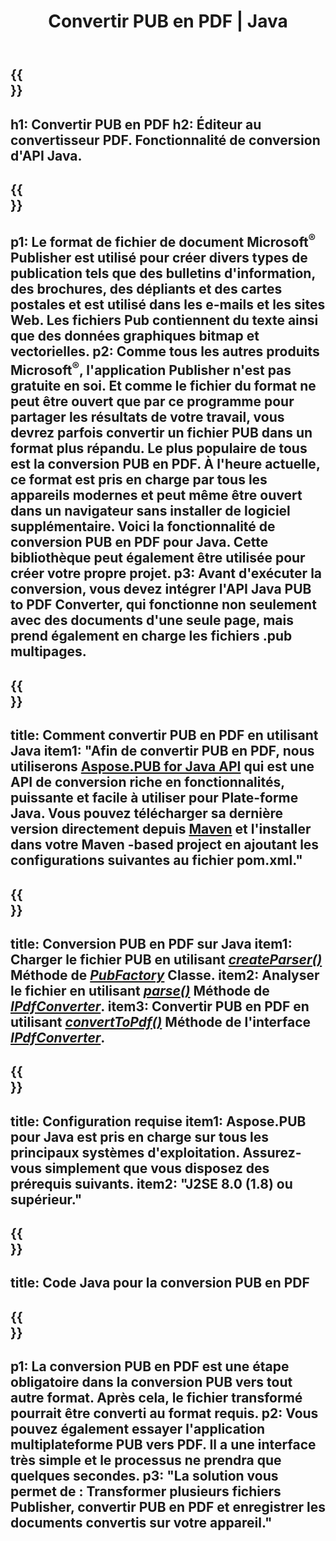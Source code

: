 ﻿---
translation: true
template: /_templates/conversion-child-java.md
title: Convertir PUB en PDF | Java
description: Convertissez PUB en PDF à l'aide de l'API Java sous Windows, Linux et Mac OS X. Fonctionnalité de conversion Publisher facile à intégrer dans votre propre solution.
url: /java/conversion/pub-to-pdf/
metakeywords: pub en pdf java, convertir pub en pdf java, java pub en pdf, éditeur en pdf java
family: pub
platformtag: java
feature: conversion
---

{{<section banner>}}
---
h1: Convertir PUB en PDF
h2: Éditeur au convertisseur PDF. Fonctionnalité de conversion d'API Java.
---

{{<section overview>}}
---
p1: Le format de fichier de document Microsoft<sup>®</sup> Publisher est utilisé pour créer divers types de publication tels que des bulletins d'information, des brochures, des dépliants et des cartes postales et est utilisé dans les e-mails et les sites Web. Les fichiers Pub contiennent du texte ainsi que des données graphiques bitmap et vectorielles.
p2: Comme tous les autres produits Microsoft<sup>®</sup>, l'application Publisher n'est pas gratuite en soi. Et comme le fichier du format ne peut être ouvert que par ce programme pour partager les résultats de votre travail, vous devrez parfois convertir un fichier PUB dans un format plus répandu. Le plus populaire de tous est la conversion PUB en PDF. À l'heure actuelle, ce format est pris en charge par tous les appareils modernes et peut même être ouvert dans un navigateur sans installer de logiciel supplémentaire. Voici la fonctionnalité de conversion PUB en PDF pour Java. Cette bibliothèque peut également être utilisée pour créer votre propre projet.
p3: Avant d'exécuter la conversion, vous devez intégrer l'API Java PUB to PDF Converter, qui fonctionne non seulement avec des documents d'une seule page, mais prend également en charge les fichiers .pub multipages.
---

{{<section widget>}}
---
title: Comment convertir PUB en PDF en utilisant Java
item1: "Afin de convertir PUB en PDF, nous utiliserons [Aspose.PUB for Java API](https://products.aspose.com/pub/java/) qui est une API de conversion riche en fonctionnalités, puissante et facile à utiliser pour Plate-forme Java. Vous pouvez télécharger sa dernière version directement depuis [Maven](https://repository.aspose.com/pub/) et l'installer dans votre Maven -based project en ajoutant les configurations suivantes au fichier pom.xml."
---

{{<section feature1>}}
---
title: Conversion PUB en PDF sur Java
item1: Charger le fichier PUB en utilisant [*createParser()*](https://reference.aspose.com/pub/java/com.aspose.pub/PubFactory#createParser-java.lang.String-) Méthode de [*PubFactory*](https://reference.aspose.com/pub/java/com.aspose.pub/PubFactory) Classe.
item2: Analyser le fichier en utilisant [*parse()*](https://reference.aspose.com/pub/java/com.aspose.pub/IPubParser#parse--) Méthode de [*IPdfConverter*](https://reference.aspose.com/pub/java/com.aspose.pub/IPubParser).
item3: Convertir PUB en PDF en utilisant [*convertToPdf()*](https://reference.aspose.com/pub/java/com.aspose.pub/IPdfConverter#convertToPdf-com.aspose.pub.Document-java.lang.String-) Méthode de l'interface [*IPdfConverter*](https://reference.aspose.com/pub/java/com.aspose.pub/IPdfConverter).
---

{{<section feature2>}}
---
title: Configuration requise
item1: Aspose.PUB pour Java est pris en charge sur tous les principaux systèmes d'exploitation. Assurez-vous simplement que vous disposez des prérequis suivants.
item2: "J2SE 8.0 (1.8) ou supérieur."
---

{{<section codeexample>}}
---
title: Code Java pour la conversion PUB en PDF
---

{{<section summary>}}
---
p1: La conversion PUB en PDF est une étape obligatoire dans la conversion PUB vers tout autre format. Après cela, le fichier transformé pourrait être converti au format requis.
p2: Vous pouvez également essayer l'application multiplateforme PUB vers PDF. Il a une interface très simple et le processus ne prendra que quelques secondes.
p3: "La solution vous permet de : Transformer plusieurs fichiers Publisher, convertir PUB en PDF et enregistrer les documents convertis sur votre appareil."
---